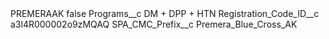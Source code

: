 <?xml version="1.0" encoding="UTF-8"?>
<CustomMetadata xmlns="http://soap.sforce.com/2006/04/metadata" xmlns:xsi="http://www.w3.org/2001/XMLSchema-instance" xmlns:xsd="http://www.w3.org/2001/XMLSchema">
    <label>PREMERAAK</label>
    <protected>false</protected>
    <values>
        <field>Programs__c</field>
        <value xsi:type="xsd:string">DM + DPP + HTN</value>
    </values>
    <values>
        <field>Registration_Code_ID__c</field>
        <value xsi:type="xsd:string">a3l4R000002o9zMQAQ</value>
    </values>
    <values>
        <field>SPA_CMC_Prefix__c</field>
        <value xsi:type="xsd:string">Premera_Blue_Cross_AK</value>
    </values>
</CustomMetadata>
